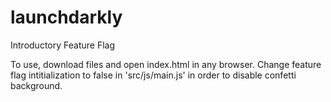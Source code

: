 # launchdarkly
Introductory Feature Flag

To use, download files and open index.html in any browser. Change feature flag intitialization to false in 'src/js/main.js' in order to disable confetti background. 
